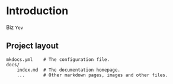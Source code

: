 # Introduction

Biz `Yev`


## Project layout

    mkdocs.yml    # The configuration file.
    docs/
        index.md  # The documentation homepage.
        ...       # Other markdown pages, images and other files.
